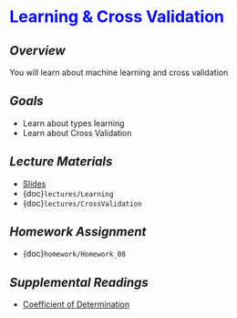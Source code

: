 # <span style="color: blue;"><b>Learning & Cross Validation</b></span>

## *Overview*
You will learn about machine learning and cross validation

## *Goals*
* Learn about types learning
* Learn about Cross Validation

## *Lecture Materials*
* [Slides](https://docs.google.com/presentation/d/1a2cjkREM0LYxRjrLwrfHPTotM0n_CgVrZ_WQjEyc_Jc/edit?usp=sharing)
* {doc}`lectures/Learning`
* {doc}`lectures/CrossValidation`

## *Homework Assignment*
* {doc}`homework/Homework_08`

## *Supplemental Readings*
* [Coefficient of Determination](https://en.wikipedia.org/wiki/Coefficient_of_determination)
